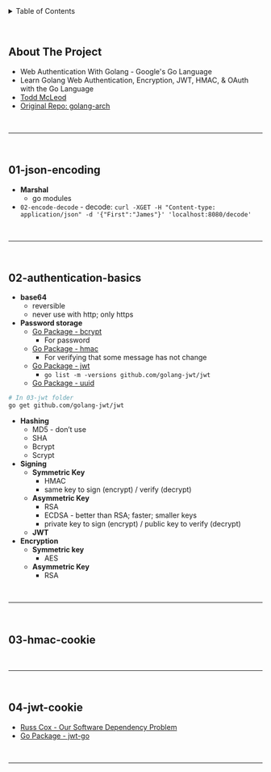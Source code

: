 <details>
  <summary>Table of Contents</summary>
  <ol>
    <li><a href="#about-the-project">About The Project</a></li>
    <li><a href="#01-json-encoding">01-json-encoding</a></li>
    <li><a href="#02-authentication-basics">02-authentication-basics</a></li>
    <li><a href="#03-hmac-cookie">03-hmac-cookie</a></li>
    <li><a href="#04-jwt-cookie">04-jwt-cookie</a></li>
  </ol>
</details>

&nbsp;

## About The Project

- Web Authentication With Golang - Google's Go Language
- Learn Golang Web Authentication, Encryption, JWT, HMAC, & OAuth with the Go Language
- [Todd McLeod](https://github.com/GoesToEleven)
- [Original Repo: golang-arch](https://github.com/GoesToEleven/golang-arch)

&nbsp;

---

&nbsp;

## 01-json-encoding

- **Marshal**
  - go modules
- `02-encode-decode` - decode: `curl -XGET -H "Content-type: application/json" -d '{"First":"James"}' 'localhost:8080/decode'`

&nbsp;

---

&nbsp;

## 02-authentication-basics

- **base64**
  - reversible
  - never use with http; only https
- **Password storage**
  - [Go Package - bcrypt](https://pkg.go.dev/golang.org/x/crypto/bcrypt)
    - For password
  - [Go Package - hmac](https://pkg.go.dev/crypto/hmac)
    - For verifying that some message has not change
  - [Go Package - jwt](https://github.com/golang-jwt/jwt)
    - `go list -m -versions github.com/golang-jwt/jwt`
  - [Go Package - uuid](https://github.com/gofrs/uuid)

```sh
# In 03-jwt folder
go get github.com/golang-jwt/jwt
```

- **Hashing**
  - MD5 - don’t use
  - SHA
  - Bcrypt
  - Scrypt
- **Signing**
  - **Symmetric Key**
    - HMAC
    - same key to sign (encrypt) / verify (decrypt)
  - **Asymmetric Key**
    - RSA
    - ECDSA - better than RSA; faster; smaller keys
    - private key to sign (encrypt) / public key to verify (decrypt)
  - **JWT**
- **Encryption**
  - **Symmetric key**
    - AES
  - **Asymmetric Key**
    - RSA

&nbsp;

---

&nbsp;

## 03-hmac-cookie

&nbsp;

---

&nbsp;

## 04-jwt-cookie

- [Russ Cox - Our Software Dependency Problem](https://research.swtch.com/deps)
- [Go Package - jwt-go](https://github.com/dgrijalva/jwt-go)

&nbsp;

---

&nbsp;
